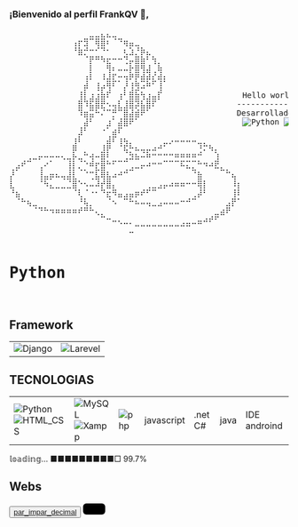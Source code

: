 ### ¡Bienvenido al perfil FrankQV  👋,      

<!--html-->
<pre>⠀⠀⠀⠀⠀⠀⠀⠀⠀⠀⠀⠀⠀⠀⣀⣀⣄⣄⣀⠀⠀⠀⠀⠀⠀⠀⠀⠀⠀⠀⠀⠀⠀⠀⠀⠀⠀⠀⠀⠀⠀
⠀⠀⠀⠀⠀⠀⠀⠀⠀⠀⠀⢠⡖⣻⠉⢿⣿⠆⠈⠙⢶⣤⣀⠀⠀⠀⠀⠀⠀⠀⠀⠀⠀⠀⠀⠀⠀⠀⠀⠀⠀
⠀⠀⠀⠀⠀⠀⠀⠀⠀⠀⠀⠘⣷⡚⠒⠊⠙⠂⠀⠀⢆⣱⡘⡷⣄⠀⠀⠀⠀⠀⠀⠀⠀⠀⠀⠀⠀⠀⠀⠀⠀
⠀⠀⠀⠀⠀⠀⠀⠀⠀⠀⠀⠀⠀⠈⡟⠛⠳⣖⠒⠒⢙⡤⣿⣷⠃⢳⡀⠀⠀⠀⠀⠀⠀⠀⠀⠀⠀⠀⠀⠀⠀
⠀⠀⠀⠀⠀⠀⠀⠀⠀⠀⠀⠀⠀⠀⡇⠀⠀⢻⠆⠤⠤⡗⣿⢻⣼⢀⢷⠀⠀⠀⠀⠀⠀⠀⠀⠀⠀⠀⠀⠀⠀
⠀⠀⠀⠀⠀⠀⠀⠀⠀⠀⠀⠀⠀⢰⠇⠀⠸⣼⣏⡒⢲⠟⡟⣾⡾⣎⢾⡆⠀⠀⠀⠀⠀⠀⠀⠀⠀⠀⠀⠀⠀
⠀⠀⠀⠀⠀⠀⠀⠀⠀⠀⠀⠀⠀⡾⠀⢸⡴⢻⠃⠀⡜⢸⣻⠴⠛⠁⢸⠀⠀⠀⠀⠀⠀⠀⠀⠀⠀⠀⠀⠀                 |\__/,|   (`\
⠀⠀⠀⠀⠀⠀⠀⠀⠀⠀⠀⠀⢸⡇⣰⣰⣷⠏⠀⢰⠃⣿⣷⢳⣰⣤⡏⠀⠀⠀⠀⠀⠀⠀⠀⠀⠀⠀⠀⠀⠀Hello world! _./o o  /_   ) )
⠀⠀⠀⠀⠀⠀⠀⠀⠀⠀⠀⠀⣿⠹⣯⣿⣟⠢⢤⣇⣸⣿⡽⣧⣿⠏⠀⠀⠀⠀⠀⠀⠀⠀⠀⠀⠀⠀⠀⠀--------------(((---(((-------------------------
⠀⠀⠀⠀⠀⠀⠀⠀⠀⠀⠀⠀⠹⣶⣭⠓⠌⠉⡛⠉⣿⣼⣾⠟⠁⠀⠀⠀⠀⠀⠀⠀⠀⠀⠀⠀⠀⠀⠀⠀Desarrollador de software con certifcado de scrum
⠀⠀⠀⠀⠀⠀⠀⠀⠀⠀⠀⠀⠀⣼⠃⠀⠀⣰⠁⣼⣿⠟⠁⠀⠀⠀⠀⠀⠀⠀⠀⠀⠀⠀⠀⠀⠀⠀⠀⠀⠀<img alt="Python" src="https://img.shields.io/badge/Python-blue?style=flat-square](https://img.shields.io/badge/Python-blue?style=flat-square&logo=Python&labelColor=FFFF00&color=000000"> <img alt="HTML_CSS" src="https://img.shields.io/badge/CSS-blue?style=flat-square&logo=internet&label=HTML&labelColor=orange">  <img alt="MySQL" src="https://img.shields.io/badge/MySQL-black?style=flat-square&logo=Mysql&logoColor=white&labelColor=00aae4"> <img alt="Android" src="https://img.shields.io/badge/Xampp-black?style=flat-square&logo=Xampp&logoColor=white&labelColor=ffa800"> 
⠀⠀⠀⠀⠀⠀⠀⠀⠀⠀⠀⠀⣸⠃⠀⠀⠐⠁⣴⠏⠀⠀⠀⠀⠀⠀⠀⠀⠀⠀⠀⠀⠀⠀⠀⠀⠀⠀⠀⠀⠀
⠀⠀⠀⠀⠀⠀⠀⠀⠀⠀⠀⢰⠇⠀⠀⠀⠀⣼⠏⢰⢦⡀⠀⠀⠀⠀⠀⣀⡠⠤⠤⠤⠤⣀⡀⠀⠀⠀⠀⠀⠀
⠀⠀⠀⠀⠀⠀⠀⠀⠀⠀⠀⡿⠀⡀⠀⠀⣸⡟⠀⠈⢯⡓⠦⢤⡤⠴⠚⠁⠀⠀⠀⠀⠀⢘⠍⠳⡄⠀⠀⠀⠀
⠀⠀⢀⣠⠤⠖⠒⡒⠒⠢⢤⡗⢤⡉⢺⠒⣿⡃⣀⣀⣠⠽⠷⠒⠛⠉⠉⣉⣉⣛⣛⣛⣛⡉⠀⠀⣸⠀⠀⠀⠀
⢀⡴⠋⠀⠀⢠⠊⠀⠀⠀⢸⡇⢄⡈⠛⣏⣿⠉⠁⠀⢀⣠⠤⠖⠚⠉⠉⠀⠀⠀⠓⠦⣄⠉⠙⠚⠯⣄⡀⠀⠀
⡜⠀⠀⠀⠀⢸⣤⡶⠦⢤⣼⣇⠀⠈⢉⣧⢿⣧⠴⠚⠉⠀⠀⠀⠀⠀⠀⠀⠀⠀⠀⠀⠈⣷⠀⠀⠀⠀⠉⢦⠀
⣇⠀⠀⠀⠀⠈⠳⣄⣀⣀⣈⣿⠑⠢⠤⠼⡞⣿⡄⠀⠀⠀⠀⠀⢀⣀⣠⡤⠴⠶⠶⠒⠒⢿⡇⠀⠀⠀⠀⠸⡆
⠘⣦⠀⠀⠀⠀⠀⠀⠀⠀⠀⠈⢇⠈⠐⠂⠙⣖⠻⣤⣠⣤⡶⠞⠋⠉⠀⠀⠀⠀⠀⠀⢀⡼⠃⠀⠀⠀⠀⢸⠇
⠀⠈⠓⢦⣀⠀⠀⠀⠀⠀⠀⠀⠘⢧⡀⠀⠀⠈⠢⠀⠉⠓⠦⠤⢤⣀⣠⠤⠤⠤⠒⠚⠉⠀⠀⠀⠀⠀⣠⡟⠁
⠀⠀⠀⠀⠈⠙⠓⠲⠶⠶⠶⠶⠞⠛⠓⢄⡀⠀⠀⠀⠀⠀⠀⠀⠀⠀⠀⠀⠀⠀⠀⠀⠀⠀⠀⠀⣀⣴⠟⠀⠀
⠀⠀⠀⠀⠀⠀⠀⠀⠀⠀⠀⠀⠀⠀⠀⠀⠉⠒⠤⢄⣀⡀⠀⠀⠀⠀⠀⠀⠀⠀⢀⣀⣀⣤⠴⠞⠋⠀⠀⠀⠀
⠀⠀⠀⠀⠀⠀⠀⠀⠀⠀⠀⠀⠀⠀⠀⠀⠀⠀⠀⠀⠀⣀⠉⠉⠉⠉⠉⠉⠉⠉⠉⠉⠀⠀⠀⠀⠀⠀⠀⠀⠀
     <h1>Python</h1>
</pre>
     
<table class="default">
  <tr>
    <h2>Framework</h2>
</tr>
<tr>
   <td> 
         <img alt="Django" src="https://img.shields.io/badge/Django-blue?style=flat-square](https://img.shields.io/badge/Python-blue?style=flat-square&logo=Python&labelColor=FFFFFF&color=008f39">  
   </td>
   
   <td>
     <img alt="Larevel" src="https://img.shields.io/badge/Laravel-FF0000?style=flat-square](style=flat-square&logo=php&labelColor=FFFFFF&color=FF0000"> 
   </td>  
</tr>


</table>


<table class="default">
  <tr>
    <h2>TECNOLOGIAS</h2>
</tr>
<tr>
   <td>
       <img alt="Python" src="https://img.shields.io/badge/Python-blue?style=flat-square](https://img.shields.io/badge/Python-blue?style=flat-square&logo=Python&labelColor=FFFF00&color=000000"> <img alt="HTML_CSS" src="https://img.shields.io/badge/CSS-blue?style=flat-square&logo=internet&label=HTML&labelColor=orange">  
   </td>
   <td>
     <img alt="MySQL" src="https://img.shields.io/badge/MySQL-black?style=flat-square&logo=Mysql&logoColor=white&labelColor=00aae4"> <img alt="Xampp" src="https://img.shields.io/badge/Xampp-black?style=flat-square&logo=Xampp&logoColor=white&labelColor=ffa800">
   </td>
            
   <td>
     <img alt="php" src="https://img.shields.io/badge/PHP-000000?style=for-the-badge&logo=php&logoColor=white&labelColor=572364">
     <br>
     <!-- <img alt="php" src="https://img.shields.io/badge/php-black?style=flat-square](style=flat-square&logo=php&labelColor=ffffff&color=000000"> -->
   </td> 
   <td>
        <p>javascript</p>
   </td>  
      <td>
        <p>.net C#</p>
   </td>  
   <td>
        <p>java</p>
   </td>
   <td>
        <p>IDE androind</p>     <!-- <img alt="Android" src="https://img.shields.io/badge/Android-3DDC84?style=for-the-badge&logo=android&logoColor=white&labelColor=101010">    𝕝𝕖𝕒𝕣𝕟𝕚𝕟𝕘 𝕝𝕠𝕒𝕕𝕚𝕟𝕘... ■■■■■■■■■□ 97%-->
   </td>
   </tr>
   
</table>
𝕝𝕠𝕒𝕕𝕚𝕟𝕘... ■■■■■■■■■□ 99.7%
<h2>Webs</h2>
</tr>
     <td>
          <button><a href="https://frankqv.github.io/par_impar_decimal">par_impar_decimal</a></button>
     </td>
     <span style="display: inline-block; font-size: 24px; color: #7bff24; background: #000000; border-radius: 6px; padding: 10px 20px;"></span>
</tr>









